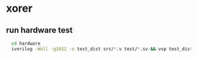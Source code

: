 # xorer


## run hardware test 
``` bash
  cd hardware 
  iverilog -Wall -g2012 -o test_dist src/*.v test/*.sv && vvp test_dist
```